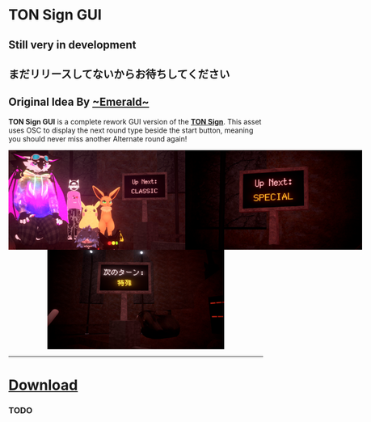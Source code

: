 # TON Sign GUI

## Still very in development
## まだリリースしてないからお待ちしてください

## Original Idea By [\~Emerald~](https://github.com/Emmyvee/TON-Sign)

**TON Sign GUI** is a complete rework GUI version of the [**TON Sign**](https://github.com/Emmyvee/TON-Sign).
This asset uses OSC to display the next
round type beside the start button, meaning you should never miss another Alternate round again!

<div style="display: flex; justify-content: space-around;">
  <img src="https://raw.githubusercontent.com/Emmyvee/TON-Sign/refs/heads/main/VRCPreview.jpg" alt="Thanks to the people who helped me test!" width="350"/>
  <img src="https://raw.githubusercontent.com/Emmyvee/TON-Sign/refs/heads/main/VRCPreview2.jpg" alt="Preview Photo" width="350"/>
</div>

<div style="display: flex; justify-content: space-around;">
  <img src="https://raw.githubusercontent.com/T2PeNBiX99wcoxKv3A4g/TON-Sign/refs/heads/main/Screenshot/VRCPreview_JP.png" alt="Preview Photo Japanese" width="350"/>
</div>

---

# [Download](https://github.com/T2PeNBiX99wcoxKv3A4g/TON-Sign-GUI/releases/latest)

[//]: # (### 🚨 Important Notice 🚨)

[//]: # ()
[//]: # (**You need to download asset from [original repository]&#40;https://github.com/Emmyvee/TON-Sign?tab=readme-ov-file#-important-notice-&#41; and [fork repository]&#40;https://github.com/T2PeNBiX99wcoxKv3A4g/TON-Sign&#41; for now**)

[//]: # (### TODO)

[//]: # ()
[//]: # (---)

[//]: # ()
[//]: # (## Setup Instructions)

[//]: # ()
[//]: # ([Follow original Setup Instructions]&#40;https://github.com/Emmyvee/TON-Sign?tab=readme-ov-file#setup-instructions&#41;)

### TODO